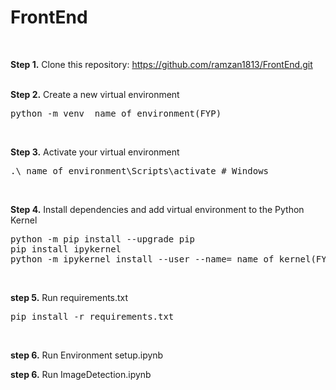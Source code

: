 # FrontEnd

<br />

<b>Step 1.</b> Clone this repository: https://github.com/ramzan1813/FrontEnd.git
<br/><br/>

<b>Step 2.</b> Create a new virtual environment

<pre>
python -m venv _name_of_environment(FYP)
</pre>
<br/>

<b>Step 3.</b> Activate your virtual environment

<pre>
.\_name_of_environment\Scripts\activate # Windows 
</pre>
<br/>

<b>Step 4.</b> Install dependencies and add virtual environment to the Python Kernel

<pre>
python -m pip install --upgrade pip
pip install ipykernel
python -m ipykernel install --user --name=_name_of_kernel(FYP)
</pre>
<br/>

<b>step 5.</b> Run requirements.txt

<pre>
pip install -r requirements.txt
</pre>
<br/>

<b>step 6.</b> Run Environment setup.ipynb
<br/>

<b>step 6.</b> Run ImageDetection.ipynb
<br/>
